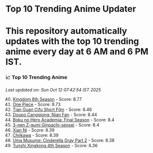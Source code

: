# Top 10 Trending Anime Updater
# This repository automatically updates with the top 10 trending anime every day at 6 AM and 6 PM IST.

<!-- ANIME_LIST_START -->
### 📈 Top 10 Trending Anime

*Last updated on: Sun Oct 12 07:42:54 IST 2025*

40. [Kingdom 6th Season](https://myanimelist.net/anime/61517) - Score: 8.77
54. [One Piece](https://myanimelist.net/anime/21) - Score: 8.73
172. [Tian Guan Cifu Short Film](https://myanimelist.net/anime/60988) - Score: 8.46
185. [Doupo Cangqiong: Nian Fan](https://myanimelist.net/anime/51039) - Score: 8.44
214. [Boku no Hero Academia: Final Season](https://myanimelist.net/anime/60098) - Score: 8.4
213. [3-nen Z-gumi Ginpachi-sensei](https://myanimelist.net/anime/54757) - Score: 8.4
221. [Xian Ni](https://myanimelist.net/anime/55809) - Score: 8.39
216. [Chiikawa](https://myanimelist.net/anime/50250) - Score: 8.39
229. [Uma Musume: Cinderella Gray Part 2](https://myanimelist.net/anime/61930) - Score: 8.38
249. [Tunshi Xingkong 4th Season](https://myanimelist.net/anime/56524) - Score: 8.36

<!-- ANIME_LIST_END -->
